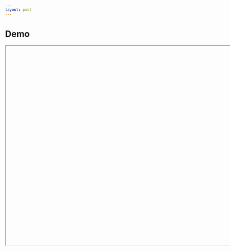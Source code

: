 ```yaml
---
layout: post
---
```


# Demo

<iframe srcdoc="<div id='embed_container'></div><script src='https://unpkg.com/react@16/umd/react.development.js' crossorigin></script><script src='https://unpkg.com/react-dom@16/umd/react-dom.development.js' crossorigin></script><script src='https://cdnjs.cloudflare.com/ajax/libs/Chart.js/2.4.0/Chart.min.js' crossorigin></script><canvas id='salp-chart' width='800px' height='600px'></canvas><script>new Chart(document.getElementById('salp-chart'),{'type':'line','data':{'labels':['2018-03-29','2018-03-30','2018-04-02','2018-04-03','2018-04-04','2018-04-05','2018-04-06','2018-04-09','2018-04-10','2018-04-11','2018-04-12','2018-04-13','2018-04-16','2018-04-17','2018-04-18','2018-04-19','2018-04-20','2018-04-23','2018-04-24','2018-04-25','2018-04-26','2018-04-27','2018-04-30','2018-05-01','2018-05-02','2018-05-03','2018-05-04','2018-05-07','2018-05-08','2018-05-09','2018-05-10','2018-05-11','2018-05-14','2018-05-15','2018-05-16','2018-05-17','2018-05-18','2018-05-21','2018-05-22','2018-05-23','2018-05-24','2018-05-25','2018-05-29','2018-05-30','2018-05-31','2018-06-01','2018-06-04','2018-06-05','2018-06-06','2018-06-07','2018-06-08','2018-06-11','2018-06-12','2018-06-13','2018-06-14','2018-06-15','2018-06-18','2018-06-19','2018-06-20','2018-06-21','2018-06-22','2018-06-25','2018-06-26','2018-06-27','2018-06-28','2018-06-29','2018-07-02','2018-07-03','2018-07-05','2018-07-06','2018-07-09','2018-07-10','2018-07-11','2018-07-12','2018-07-13','2018-07-16','2018-07-17','2018-07-18','2018-07-19','2018-07-20','2018-07-23','2018-07-24','2018-07-25','2018-07-26','2018-07-27','2018-07-30','2018-07-31','2018-08-01','2018-08-02','2018-08-03','2018-08-06','2018-08-07','2018-08-08','2018-08-09','2018-08-10','2018-08-13','2018-08-14','2018-08-15','2018-08-16','2018-08-17','2018-08-20','2018-08-21','2018-08-22','2018-08-23','2018-08-24','2018-08-27','2018-08-28','2018-08-29','2018-08-30','2018-08-31','2018-09-04','2018-09-05','2018-09-06','2018-09-07','2018-09-10','2018-09-11','2018-09-12','2018-09-13','2018-09-14','2018-09-17','2018-09-18','2018-09-19','2018-09-20','2018-09-21','2018-09-24','2018-09-25','2018-09-26','2018-09-27','2018-09-28','2018-10-01','2018-10-02','2018-10-03','2018-10-04','2018-10-05','2018-10-09','2018-10-10','2018-10-11','2018-10-12','2018-10-15','2018-10-16','2018-10-17','2018-10-18','2018-10-19','2018-10-22','2018-10-23','2018-10-24','2018-10-25','2018-10-26','2018-10-29','2018-10-30','2018-10-31','2018-11-01','2018-11-02','2018-11-05','2018-11-06','2018-11-07','2018-11-08','2018-11-09','2018-11-13','2018-11-14','2018-11-15','2018-11-16','2018-11-19','2018-11-20','2018-11-21','2018-11-23','2018-11-26','2018-11-27','2018-11-28','2018-11-29','2018-11-30','2018-12-03','2018-12-04','2018-12-06','2018-12-07','2018-12-10','2018-12-11','2018-12-12','2018-12-13','2018-12-14','2018-12-17','2018-12-18','2018-12-19','2018-12-20','2018-12-21','2018-12-26','2018-12-27','2018-12-28','2018-12-31','2019-01-02','2019-01-03','2019-01-04','2019-01-07','2019-01-08','2019-01-09','2019-01-10','2019-01-11','2019-01-15','2019-01-16','2019-01-17','2019-01-18','2019-01-22','2019-01-23','2019-01-24','2019-01-25','2019-01-28','2019-01-29','2019-01-30','2019-01-31','2019-02-01','2019-02-04','2019-02-05','2019-02-06','2019-02-07','2019-02-08','2019-02-11','2019-02-12','2019-02-13','2019-02-14','2019-02-15','2019-02-19','2019-02-21','2019-02-22','2019-02-25','2019-02-26','2019-02-27','2019-02-28','2019-03-01','2019-03-04','2019-03-05','2019-03-06','2019-03-07','2019-03-08','2019-03-11','2019-03-12','2019-03-13','2019-03-14','2019-03-15','2019-03-18','2019-03-19','2019-03-20','2019-03-21','2019-03-22','2019-03-25','2019-03-26','2019-03-27','2019-03-28','2019-03-29'],'datasets':[{'label':'Dollar value of one euro','fill':false,'data':[1.2297,1.232,1.2288,1.2261,1.2292,1.223,1.2274,1.232,1.2338,1.2384,1.232,1.2322,1.2373,1.2345,1.238,1.2336,1.2282,1.2216,1.2226,1.2178,1.2113,1.2108,1.2074,1.2,1.1968,1.197,1.1946,1.1927,1.1863,1.1852,1.1896,1.1951,1.1976,1.1864,1.1788,1.1798,1.1775,1.1768,1.1783,1.1693,1.1729,1.1666,1.1551,1.1664,1.167,1.1679,1.1696,1.1672,1.1778,1.1815,1.1773,1.1802,1.1792,1.1784,1.1634,1.1616,1.1606,1.1577,1.1592,1.16,1.163,1.1694,1.1675,1.1588,1.1582,1.1677,1.1604,1.1653,1.1697,1.1738,1.1744,1.1728,1.1722,1.1692,1.1667,1.171,1.1664,1.1645,1.1604,1.1708,1.1702,1.1684,1.1677,1.1654,1.166,1.1718,1.1706,1.1666,1.1612,1.1597,1.1564,1.1597,1.1598,1.1566,1.1399,1.1396,1.1351,1.1332,1.1388,1.141,1.1438,1.1534,1.1595,1.1567,1.1625,1.1676,1.172,1.1699,1.1646,1.1596,1.1566,1.162,1.1624,1.1572,1.1604,1.1591,1.1626,1.1672,1.1656,1.1687,1.1693,1.1685,1.1744,1.1739,1.1773,1.177,1.1758,1.167,1.1622,1.1567,1.156,1.1525,1.1508,1.1502,1.1482,1.1541,1.1565,1.1559,1.1594,1.1593,1.154,1.1494,1.1513,1.1467,1.148,1.1389,1.1374,1.1388,1.139,1.1364,1.1332,1.1396,1.1378,1.1394,1.1412,1.1459,1.1416,1.1325,1.1288,1.1312,1.1324,1.1402,1.1448,1.1391,1.1393,1.1332,1.1336,1.1281,1.1286,1.1382,1.1323,1.1356,1.1345,1.1374,1.139,1.1368,1.1314,1.1362,1.1358,1.13,1.1339,1.1364,1.1422,1.1432,1.1402,1.1408,1.1412,1.1445,1.1456,1.1357,1.1399,1.141,1.1468,1.1444,1.1524,1.1517,1.1479,1.1392,1.1408,1.1386,1.1362,1.1359,1.139,1.1322,1.1407,1.1438,1.1424,1.1418,1.1454,1.1474,1.1438,1.1406,1.138,1.1357,1.1326,1.1277,1.1316,1.1288,1.1284,1.1268,1.1328,1.1338,1.1342,1.1345,1.1374,1.137,1.1379,1.1376,1.1328,1.13,1.132,1.1214,1.1243,1.1226,1.1276,1.131,1.1304,1.1326,1.1337,1.1346,1.1352,1.1361,1.1282,1.1324,1.128,1.125,1.1236,1.1228],'borderColor':'#34e7e4','lineTension':'0.2','pointRadius':'0'}]},'options':{'title':{'display':true,'text':'US dollar-euro exchange rate'},'scales':{'yAxes':[{'ticks':{'min':1.1,'max':1.25,'stepSize':0.05},'scaleLabel':{'display':true,'labelString':'Exchange rate'}}],'xAxes':[{'scaleLabel':{'display':true,'labelString':'Date'}}]}}});</script>" width="800px" height="650px"></iframe>
